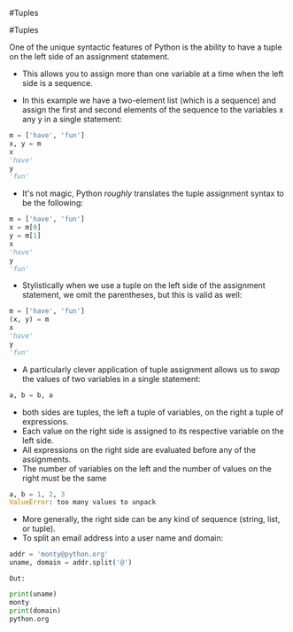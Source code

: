 #Tuples 

#Tuples 

One of the unique syntactic features of Python is the ability to have a tuple on the left side of an assignment statement.
- This allows you to assign more than one variable at a time when the left side is a sequence.

- In this example we have a two-element list (which is a sequence) and assign the first and second elements of the sequence to the variables x any y in a single statement:
```python
m = ['have', 'fun']
x, y = m
x
'have'
y
'fun'
```
- It's not magic, Python *roughly* translates the tuple assignment syntax to be the following:
```python
m = ['have', 'fun']
x = m[0]
y = m[1]
x
'have'
y
'fun'
```

- Stylistically when we use a tuple on the left side of the assignment statement, we omit the parentheses, but this is valid as well:
```python
m = ['have', 'fun']
(x, y) = m
x
'have'
y
'fun'

```

- A particularly clever application of tuple assignment allows us to *swap* the values of two variables in a single statement:
```python
a, b = b, a  
```
-  both sides are tuples, the left a tuple of variables, on the right a tuple of expressions.
- Each value on the right side is assigned to its respective variable on the left side.
- All expressions on the right side are evaluated before any of the assignments.
- The number of variables on the left and the number of values on the right must be the same
```python
a, b = 1, 2, 3
ValueError: too many values to unpack
```

- More generally, the right side can be any kind of sequence (string, list, or tuple).
- To split an email address into a user name and domain:
```python
addr = 'monty@python.org'
uname, domain = addr.split('@')
```
`Out:`
```python
print(uname)
monty
print(domain)
python.org
```

